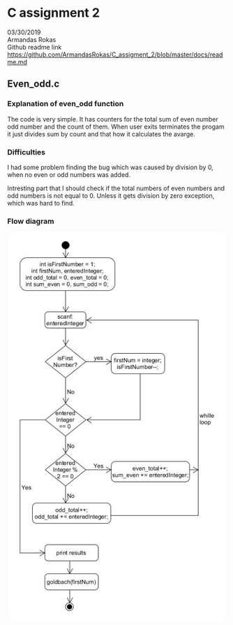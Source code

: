# C assignment 2
03/30/2019  
Armandas Rokas  
Github readme link https://github.com/ArmandasRokas/C_assigment_2/blob/master/docs/readme.md 
## Even_odd.c
### Explanation of even_odd function
The code is very simple. It has counters for the total sum of even number odd number and the count of them. 
When user exits terminates the progam it just divides sum by count and that how it calculates the avarge. 
### Difficulties  
I had some problem finding the bug which was caused by division by 0, when no even or odd numbers was added. 

Intresting part that I should check if the total numbers of even numbers and odd numbers is not equal to 0. Unless it gets division by zero exception, which was hard to find.  
### Flow diagram
![alt text](https://github.com/ArmandasRokas/C_assigment_2/blob/master/docs/flowchart_even_odd.jpg "flowchart_even_odd")
